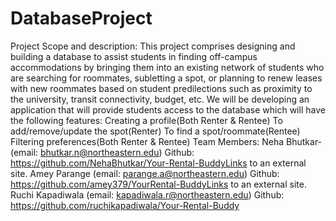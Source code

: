 # DatabaseProject
Project Scope and description: 
This project comprises designing and building a database to assist students in finding off-campus accommodations by bringing them into an existing network of students who are searching for roommates, subletting a spot, or planning to renew leases with new roommates based on student predilections such as proximity to the university, transit connectivity, budget, etc. 
We will be developing an application that will provide students access to the database which will have the following features: 
Creating a profile(Both Renter & Rentee) 
To add/remove/update the spot(Renter) 
To find a spot/roommate(Rentee) 
Filtering preferences(Both Renter & Rentee) 
Team Members: 
Neha Bhutkar- (email: bhutkar.n@northeastern.edu) 
Github: https://github.com/NehaBhutkar/Your-Rental-BuddyLinks to an external site. Amey Parange (email: parange.a@northeastern.edu) Github: https://github.com/amey379/YourRental-BuddyLinks to an external site. 
Ruchi Kapadiwala (email: kapadiwala.r@northeastern.edu) Github: https://github.com/ruchikapadiwala/Your-Rental-Buddy 
